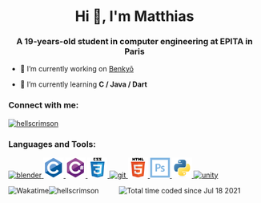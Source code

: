 <h1 align="center">Hi 👋, I'm Matthias</h1>
<h3 align="center">A 19-years-old student in computer engineering at EPITA in Paris</h3>

 - 🔭 I’m currently working on [Benkyō](https://github.com/HellsCrimson/Benkyo)

- 🌱 I’m currently learning **C / Java / Dart**

<h3 align="left">Connect with me:</h3>
<p align="left">
<a href="https://stackoverflow.com/users/14664553/hellscrimson" target="blank"><img align="center" src="https://raw.githubusercontent.com/rahuldkjain/github-profile-readme-generator/master/src/images/icons/Social/stack-overflow.svg" alt="hellscrimson" height="30" width="40" /></a>
</p>

<h3 align="left">Languages and Tools:</h3>
<p align="left"> <a href="https://www.blender.org/" target="_blank"> <img src="https://download.blender.org/branding/community/blender_community_badge_white.svg" alt="blender" width="40" height="40"/> </a> <a href="https://www.cprogramming.com/" target="_blank"> <img src="https://raw.githubusercontent.com/devicons/devicon/master/icons/c/c-original.svg" alt="c" width="40" height="40"/> </a> <a href="https://www.w3schools.com/cs/" target="_blank"> <img src="https://raw.githubusercontent.com/devicons/devicon/master/icons/csharp/csharp-original.svg" alt="csharp" width="40" height="40"/> </a> <a href="https://www.w3schools.com/css/" target="_blank"> <img src="https://raw.githubusercontent.com/devicons/devicon/master/icons/css3/css3-original-wordmark.svg" alt="css3" width="40" height="40"/> </a> <a href="https://git-scm.com/" target="_blank"> <img src="https://www.vectorlogo.zone/logos/git-scm/git-scm-icon.svg" alt="git" width="40" height="40"/> </a> <a href="https://www.w3.org/html/" target="_blank"> <img src="https://raw.githubusercontent.com/devicons/devicon/master/icons/html5/html5-original-wordmark.svg" alt="html5" width="40" height="40"/> </a> <a href="https://www.photoshop.com/en" target="_blank"> <img src="https://raw.githubusercontent.com/devicons/devicon/master/icons/photoshop/photoshop-line.svg" alt="photoshop" width="40" height="40"/> </a> <a href="https://www.python.org" target="_blank"> <img src="https://raw.githubusercontent.com/devicons/devicon/master/icons/python/python-original.svg" alt="python" width="40" height="40"/> </a> <a href="https://unity.com/" target="_blank"> <img src="https://www.vectorlogo.zone/logos/unity3d/unity3d-icon.svg" alt="unity" width="40" height="40"/> </a> </p>

<p align="center">
<img align="left" src="https://github-readme-stats-kappa-vert.vercel.app/api/wakatime?username=HellsCrimson&theme=chartreuse-dark&langs_count=8" alt="Wakatime"/>

<img src="https://wakatime.com/badge/user/a92685cf-14be-4aa7-8954-9a93fd4d889b.svg" alt="Total time coded since Jul 18 2021" />
<img align="left" src="https://discord.c99.nl/widget/theme-2/220479090602278912.png" alt="hellscrimson" />
</p>
